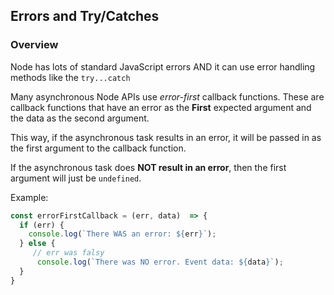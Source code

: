 ## Errors and Try/Catches

### Overview
Node has lots of standard JavaScript errors AND it can use error handling methods like the `try...catch`

Many asynchronous Node APIs use *error-first* callback functions. These are callback functions that have an error as the **First** expected argument and the data as the second argument.

This way, if the asynchronous task results in an error, it will be passed in as the first argument to the callback function.

If the asynchronous task does **NOT result in an error**, then the first argument will just be `undefined`.

Example:
```javascript
const errorFirstCallback = (err, data)  => {
  if (err) {
    console.log(`There WAS an error: ${err}`);
  } else {
     // err was falsy
      console.log(`There was NO error. Event data: ${data}`);
  }
}
```